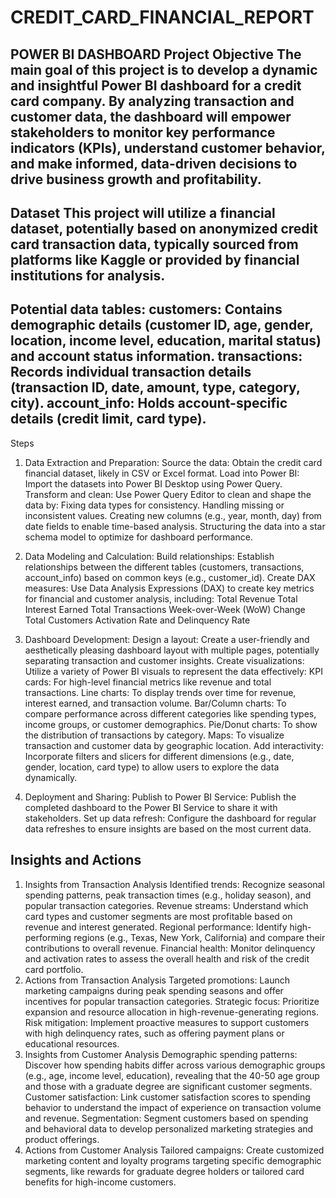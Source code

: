 # CREDIT_CARD_FINANCIAL_REPORT
POWER BI DASHBOARD
Project Objective
    The main goal of this project is to develop a dynamic and insightful Power BI dashboard for a credit card company. By analyzing transaction and customer data, the dashboard will empower stakeholders to monitor key performance indicators (KPIs), understand customer behavior, and make informed, data-driven decisions to drive business growth and profitability. 
--
Dataset
  This project will utilize a financial dataset, potentially based on anonymized credit card transaction data, typically sourced from platforms like Kaggle or provided by financial institutions for analysis. 
-
Potential data tables:
  customers: Contains demographic details (customer ID, age, gender, location, income level, education, marital status) and account status information.
  transactions: Records individual transaction details (transaction ID, date, amount, type, category, city).
  account_info: Holds account-specific details (credit limit, card type). 
--
Steps
1) Data Extraction and Preparation:
  Source the data: Obtain the credit card financial dataset, likely in CSV or Excel format.
  Load into Power BI: Import the datasets into Power BI Desktop using Power Query.
  Transform and clean: Use Power Query Editor to clean and shape the data by:
  Fixing data types for consistency.
  Handling missing or inconsistent values.
  Creating new columns (e.g., year, month, day) from date fields to enable time-based analysis.
  Structuring the data into a star schema model to optimize for dashboard performance.

3) Data Modeling and Calculation:
  Build relationships: Establish relationships between the different tables (customers, transactions, account_info) based on common keys (e.g., customer_id).
  Create DAX measures: Use Data Analysis Expressions (DAX) to create key metrics for financial and customer analysis, including:
  Total Revenue
  Total Interest Earned
  Total Transactions
  Week-over-Week (WoW) Change
  Total Customers
  Activation Rate and Delinquency Rate

4) Dashboard Development:
  Design a layout: Create a user-friendly and aesthetically pleasing dashboard layout with multiple pages, potentially separating transaction and customer insights.
  Create visualizations: Utilize a variety of Power BI visuals to represent the data effectively:
  KPI cards: For high-level financial metrics like revenue and total transactions.
  Line charts: To display trends over time for revenue, interest earned, and transaction volume.
  Bar/Column charts: To compare performance across different categories like spending types, income groups, or customer demographics.
  Pie/Donut charts: To show the distribution of transactions by category.
  Maps: To visualize transaction and customer data by geographic location.
  Add interactivity: Incorporate filters and slicers for different dimensions (e.g., date, gender, location, card type) to allow users to explore the data dynamically.

4) Deployment and Sharing:
  Publish to Power BI Service: Publish the completed dashboard to the Power BI Service to share it with stakeholders.
  Set up data refresh: Configure the dashboard for regular data refreshes to ensure insights are based on the most current data.


Insights and Actions
---
1. Insights from Transaction Analysis
  Identified trends: Recognize seasonal spending patterns, peak transaction times (e.g., holiday season), and popular transaction categories.
  Revenue streams: Understand which card types and customer segments are most profitable based on revenue and interest generated.
  Regional performance: Identify high-performing regions (e.g., Texas, New York, California) and compare their contributions to overall revenue.
  Financial health: Monitor delinquency and activation rates to assess the overall health and risk of the credit card portfolio. 
2. Actions from Transaction Analysis
  Targeted promotions: Launch marketing campaigns during peak spending seasons and offer incentives for popular transaction categories.
  Strategic focus: Prioritize expansion and resource allocation in high-revenue-generating regions.
  Risk mitigation: Implement proactive measures to support customers with high delinquency rates, such as offering payment plans or educational resources.
3. Insights from Customer Analysis
  Demographic spending patterns: Discover how spending habits differ across various demographic groups (e.g., age, income level, education), revealing that the 40-50 age group and those with a graduate degree are    significant customer segments.
  Customer satisfaction: Link customer satisfaction scores to spending behavior to understand the impact of experience on transaction volume and revenue.
  Segmentation: Segment customers based on spending and behavioral data to develop personalized marketing strategies and product offerings. 
4. Actions from Customer Analysis
  Tailored campaigns: Create customized marketing content and loyalty programs targeting specific demographic segments, like rewards for graduate degree holders or tailored card benefits for high-income customers.
